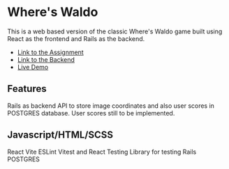 # Where's Waldo

This is a web based version of the classic Where's Waldo game built using React as the frontend and Rails as the backend.

- [Link to the Assignment](https://www.theodinproject.com/lessons/react-new-where-s-waldo-a-photo-tagging-app)
- [Link to the Backend](https://github.com/ewoknock/whereswaldo-api)
- [Live Demo](https://ewoknock.github.io/whereswaldo/)

## Features

Rails as backend API to store image coordinates and also user scores in POSTGRES database. User scores still to be implemented.

## Javascript/HTML/SCSS
React
Vite
ESLint
Vitest and React Testing Library for testing
Rails
POSTGRES